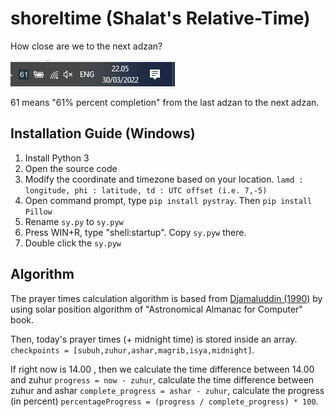 # shoreltime (Shalat's Relative-Time)
How close are we to the next adzan?

![alt text](https://github.com/altilunium/shoreltime/blob/main/demo.png?raw=true "Logo Title Text 1")

61 means "61% percent completion" from the last adzan to the next adzan. 

## Installation Guide (Windows)
1. Install Python 3
2. Open the source code
3. Modify the coordinate and timezone based on your location.  `lamd : longitude, phi : latitude, td : UTC offset (i.e. 7,-5)` 
5. Open command prompt, type `pip install pystray`. Then `pip install Pillow`
7. Rename `sy.py` to `sy.pyw`
8. Press WIN+R, type "shell:startup". Copy `sy.pyw` there.
9. Double click the `sy.pyw`


## Algorithm
The prayer times calculation algorithm is based from [Djamaluddin (1990)](https://tdjamaluddin.wordpress.com/2010/12/09/program-jadwal-shalat/) by using solar position algorithm of "Astronomical Almanac for Computer" book.

Then, today's prayer times (+ midnight time) is stored inside an array. `checkpoints = [subuh,zuhur,ashar,magrib,isya,midnight]`. 

If right now is 14.00 , then we calculate the time difference between 14.00 and zuhur `progress = now - zuhur`, calculate the time difference between zuhur and ashar `complete_progress = ashar - zuhur`, calculate the progress (in percent) `percentageProgress = (progress / complete_progress) * 100`.
